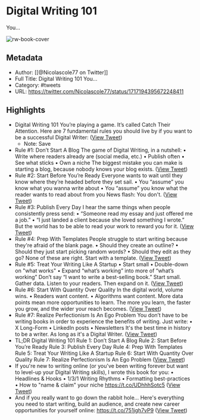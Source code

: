 # Digital Writing 101
You...

![rw-book-cover](https://pbs.twimg.com/profile_images/1643230477854097408/Rp3nKAK4.jpg)

## Metadata
- Author: [[@Nicolascole77 on Twitter]]
- Full Title: Digital Writing 101
You...
- Category: #tweets
- URL: https://twitter.com/Nicolascole77/status/1717194395672248411

## Highlights
- Digital Writing 101
  You’re playing a game.
  It’s called Catch Their Attention.
  Here are 7 fundamental rules you should live by if you want to be a successful Digital Writer: ([View Tweet](https://twitter.com/Nicolascole77/status/1717194395672248411))
    - Note: Save
- Rule #1: Don’t Start A Blog
  The game of Digital Writing, in a nutshell:
  • Write where readers already are (social media, etc.)
  • Publish often
  • See what sticks
  ​• Own a niche
  The biggest mistake you can make is starting a blog, because nobody knows your blog exists. ([View Tweet](https://twitter.com/Nicolascole77/status/1717194400516780272))
- Rule #2: Start Before You’re Ready
  Everyone wants to wait until they know where they’re headed before they set sail.
  • You “assume” you know what you wanna write about
  • You “assume” you know what the reader wants to read about from you
  News flash: You don't. ([View Tweet](https://twitter.com/Nicolascole77/status/1717194402605441253))
- Rule #3: Publish Every Day
  I hear the same things when people consistently press send:
  • “Someone read my essay and just offered me a job.”
  • “I just landed a client because she loved something I wrote.”
  But the world has to be able to read your work to reward you for it. ([View Tweet](https://twitter.com/Nicolascole77/status/1717194408934695072))
- Rule #4: Prep With Templates
  People struggle to start writing because they're afraid of the blank page.
  • Should they create an outline?
  • Should they just start picking random words?
  • Should they edit as they go?
  None of these are right.
  Start with a template. ([View Tweet](https://twitter.com/Nicolascole77/status/1717194410994160083))
- Rule #5: Treat Your Writing Like A Startup
  • Start small
  • Double-down on "what works"
  • Expand “what’s working” into more of “what’s working”
  Don’t say “I want to write a best-selling book.”
  Start small. Gather data. Listen to your readers.
  Then expand on it. ([View Tweet](https://twitter.com/Nicolascole77/status/1717194422146810004))
- Rule #6: Start With Quantity Over Quality
  In the digital world, volume wins.
  • Readers want content.
  • Algorithms want content.
  More data points mean more opportunities to learn.
  The more you learn, the faster you grow, and the wider your reach becomes. ([View Tweet](https://twitter.com/Nicolascole77/status/1717194424348774612))
- Rule #7: Realize Perfectionism Is An Ego Problem
  You don’t have to be writing books in order to experience the benefits of writing.
  Just write:
  • X Long-Form
  • LinkedIn posts
  • Newsletters
  It's the best time in history to be a writer.
  As long as it's a Digital Writer. ([View Tweet](https://twitter.com/Nicolascole77/status/1717194426504597547))
- TL;DR
  Digital Writing 101
  Rule 1: Don’t Start A Blog
  Rule 2: Start Before You’re Ready
  Rule 3: Publish Every Day
  Rule 4: Prep With Templates
  Rule 5: Treat Your Writing Like A Startup
  Rule 6: Start With Quantity Over Quality
  Rule 7: Realize Perfectionism Is An Ego Problem ([View Tweet](https://twitter.com/Nicolascole77/status/1717194428673081528))
- If you're new to writing online (or you've been writing forever but want to level-up your Digital Writing skills), I wrote this book for you:
  • Headlines & Hooks
  • 1/3/1 Writing Rhythms
  • Formatting best-practices
  • How to "name & claim" your niche
  https://t.co/UDhhhSotc5 ([View Tweet](https://twitter.com/Nicolascole77/status/1717194430564725060))
- And if you really want to go down the rabbit hole…
  Here's everything you need to start writing, build an audience, and create new career opportunities for yourself online:
  https://t.co/751jgh7vP9 ([View Tweet](https://twitter.com/Nicolascole77/status/1717194432917749827))

